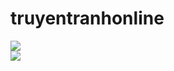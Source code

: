 # truyentranhonline
<img src="https://scontent.fhan3-1.fna.fbcdn.net/v/t1.15752-9/56673040_647767358978790_7258582158594277376_n.png?_nc_cat=110&_nc_oc=AQl94hf9m7ZVRnYzAMzdE5YjE2Erj6OQCwJOyGdrRsSAhjUTQgrZVrl7LAP8FXYGjkg&_nc_ht=scontent.fhan3-1.fna&oh=4fe5e1a9b1965f4478635f86052d0a33&oe=5D0642BC">
<br>
<img src="https://scontent.fhan4-1.fna.fbcdn.net/v/t1.15752-9/56442052_322079971844133_7401240150165946368_n.png?_nc_cat=105&_nc_oc=AQknkukfP9d-FOQtXPrEqhpYvZqlz42TWgTGa2oyTAmuNEw3yGFnaqvIdk_iDLTr-ZI&_nc_ht=scontent.fhan4-1.fna&oh=eecb49acb058ce7212f3d908efac0a57&oe=5D47C86C">
